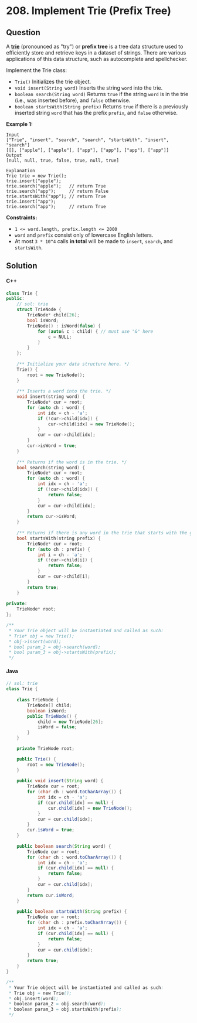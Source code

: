 # 208. Implement Trie (Prefix Tree)

## Question

A [**trie**](https://en.wikipedia.org/wiki/Trie) (pronounced as "try") or **prefix tree** is a tree data structure used to efficiently store and retrieve keys in a dataset of strings. There are various applications of this data structure, such as autocomplete and spellchecker.

Implement the Trie class:

* `Trie()` Initializes the trie object.
* `void insert(String word)` Inserts the string `word` into the trie.
* `boolean search(String word)` Returns `true` if the string `word` is in the trie (i.e., was inserted before), and `false` otherwise.
* `boolean startsWith(String prefix)` Returns `true` if there is a previously inserted string `word` that has the prefix `prefix`, and `false` otherwise.

**Example 1:**

```
Input
["Trie", "insert", "search", "search", "startsWith", "insert", "search"]
[[], ["apple"], ["apple"], ["app"], ["app"], ["app"], ["app"]]
Output
[null, null, true, false, true, null, true]

Explanation
Trie trie = new Trie();
trie.insert("apple");
trie.search("apple");   // return True
trie.search("app");     // return False
trie.startsWith("app"); // return True
trie.insert("app");
trie.search("app");     // return True
```

**Constraints:**

* `1 <= word.length, prefix.length <= 2000`
* `word` and `prefix` consist only of lowercase English letters.
* At most `3 * 10^4` calls **in total** will be made to `insert`, `search`, and `startsWith`.

## Solution

#### C++

```cpp
class Trie {
public:
    // sol: trie
    struct TrieNode {
        TrieNode* child[26];
        bool isWord;
        TrieNode() : isWord(false) {
            for (auto& c : child) { // must use "&" here
                c = NULL;
            }
        }
    };
    
    /** Initialize your data structure here. */
    Trie() {
        root = new TrieNode();
    }
    
    /** Inserts a word into the trie. */
    void insert(string word) {
        TrieNode* cur = root;
        for (auto ch : word) {
            int idx = ch - 'a';
            if (!cur->child[idx]) {
                cur->child[idx] = new TrieNode();
            }
            cur = cur->child[idx];
        }
        cur->isWord = true;
    }
    
    /** Returns if the word is in the trie. */
    bool search(string word) {
        TrieNode* cur = root;
        for (auto ch : word) {
            int idx = ch - 'a';
            if (!cur->child[idx]) {
                return false;
            }
            cur = cur->child[idx];
        }
        return cur->isWord;
    }
    
    /** Returns if there is any word in the trie that starts with the given prefix. */
    bool startsWith(string prefix) {
        TrieNode* cur = root;
        for (auto ch : prefix) {
            int i = ch - 'a';
            if (!cur->child[i]) {
                return false;
            }
            cur = cur->child[i];
        }
        return true;
    }
    
private:
    TrieNode* root;
};

/**
 * Your Trie object will be instantiated and called as such:
 * Trie* obj = new Trie();
 * obj->insert(word);
 * bool param_2 = obj->search(word);
 * bool param_3 = obj->startsWith(prefix);
 */
```

#### Java

```java
// sol: trie
class Trie {
    
    class TrieNode {
        TrieNode[] child;
        boolean isWord;
        public TrieNode() {
            child = new TrieNode[26];
            isWord = false;
        }
    }

    private TrieNode root;

    public Trie() {
        root = new TrieNode();
    }
    
    public void insert(String word) {
        TrieNode cur = root;
        for (char ch : word.toCharArray()) {
            int idx = ch - 'a';
            if (cur.child[idx] == null) {
                cur.child[idx] = new TrieNode();
            }
            cur = cur.child[idx];
        }
        cur.isWord = true;
    }
    
    public boolean search(String word) {
        TrieNode cur = root;
        for (char ch : word.toCharArray()) {
            int idx = ch - 'a';
            if (cur.child[idx] == null) {
                return false;
            }
            cur = cur.child[idx];
        }
        return cur.isWord;
    }
    
    public boolean startsWith(String prefix) {
        TrieNode cur = root;
        for (char ch : prefix.toCharArray()) {
            int idx = ch - 'a';
            if (cur.child[idx] == null) {
                return false;
            }
            cur = cur.child[idx];
        }
        return true;
    }
}

/**
 * Your Trie object will be instantiated and called as such:
 * Trie obj = new Trie();
 * obj.insert(word);
 * boolean param_2 = obj.search(word);
 * boolean param_3 = obj.startsWith(prefix);
 */
```
